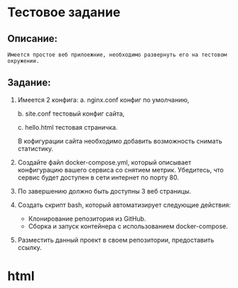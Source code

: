 # Тестовое задание

## Описание:

    Имеется простое веб прилоежние, необходимо развернуть его на тестовом окружении.

## Задание:

1. Имеется 2 конфига:
   a. nginx.conf конфиг по умолчанию,
   
   b. site.conf тестовый конфиг сайта,
   
   с. hello.html тестовая страничка.

   В кофигурации сайта необходимо добавить возможность снимать статистику.
2. Создайте файл docker-compose.yml, который описывает конфигурацию вашего сервиса со снятием метрик. Убедитесь, что сервис будет доступен в сети интернет по порту 80.
3. По завершению должно быть доступны 3 веб страницы.
4. Создать скрипт bash, который автоматизирует следующие действия:
    - Клонирование репозитория из GitHub.
    - Сборка и запуск контейнера с использованием docker-compose.
5. Разместить данный проект в своем репозитории, предоставить ссылку.
# html
